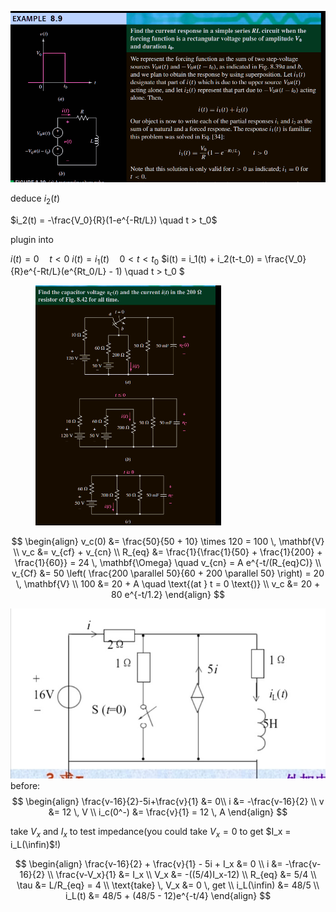 ![alt text](/anki/assets/transient2.png)

deduce $i_2(t)$

$i_2(t) = -\frac{V_0}{R}(1-e^{-Rt/L}) \quad t > t_0$

plugin into

$i(t) = 0 \quad t<0$
$i(t) = i_1(t) \quad 0 < t < t_0$
$i(t) = i_1(t) + i_2(t-t_0) = \frac{V_0}{R}e^{-Rt/L}(e^{Rt_0/L} - 1) \quad t > t_0 $

<figure>
  <img src="/anki/assets/transient1.png" alt="alt text" width="70%" height="auto">
</figure>

$$
\begin{align}
v_c(0) &= \frac{50}{50 + 10} \times 120 = 100 \, \mathbf{V} \\
v_c &= v_{cf} + v_{cn} \\
R_{eq} &= \frac{1}{\frac{1}{50} + \frac{1}{200} + \frac{1}{60}} = 24 \, \mathbf{\Omega} \quad v_{cn} = A e^{-t/(R_{eq}C)} \\
v_{Cf} &= 50 \left( \frac{200 \parallel 50}{60 + 200 \parallel 50} \right) = 20 \, \mathbf{V} \\
100 &= 20 + A \quad \text{(at } t = 0 \text{)} \\
v_c &= 20 + 80 e^{-t/1.2}
\end{align}
$$

![alt text](/anki/assets/transient3.jpg)
before:
$$
\begin{align}
\frac{v-16}{2}-5i+\frac{v}{1} &= 0\\
i &= -\frac{v-16}{2} \\
v &= 12 \, V \\ 
i_c(0^-) &= \frac{v}{1} = 12 \, A
\end{align}
$$

take $V_x$ and $I_x$ to test impedance(you could take $V_x = 0$ to get $I_x = i_L(\infin)$!)

$$
\begin{align}
\frac{v-16}{2} + \frac{v}{1} - 5i + I_x &= 0 \\
i &= -\frac{v-16}{2} \\
\frac{v-V_x}{1} &= I_x \\
V_x &= -((5/4)I_x-12) \\
R_{eq} &= 5/4 \\
\tau &= L/R_{eq} = 4 \\
\text{take} \, V_x &= 0 \, get  \\
i_L(\infin) &= 48/5 \\
i_L(t) &= 48/5 + (48/5 - 12)e^{-t/4}
\end{align}
$$

